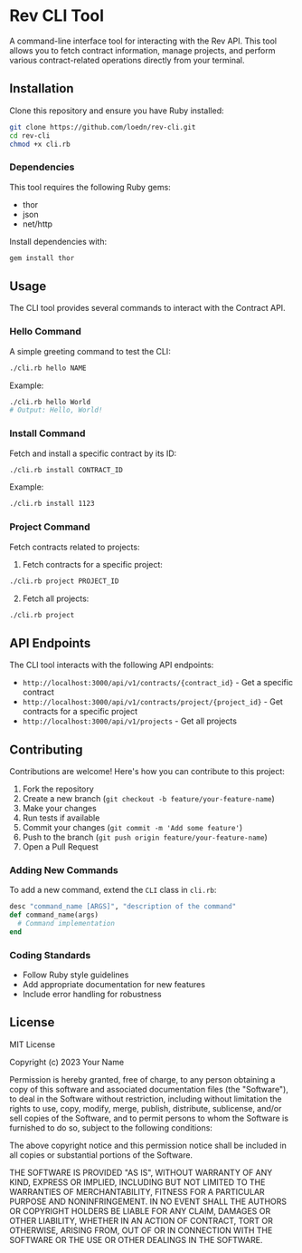 # Rev CLI Tool

A command-line interface tool for interacting with the Rev API. This tool allows you to fetch contract information, manage projects, and perform various contract-related operations directly from your terminal.

## Installation

Clone this repository and ensure you have Ruby installed:

```bash
git clone https://github.com/loedn/rev-cli.git
cd rev-cli
chmod +x cli.rb
```

### Dependencies

This tool requires the following Ruby gems:
- thor
- json
- net/http

Install dependencies with:

```bash
gem install thor
```

## Usage

The CLI tool provides several commands to interact with the Contract API.

### Hello Command

A simple greeting command to test the CLI:

```bash
./cli.rb hello NAME
```

Example:
```bash
./cli.rb hello World
# Output: Hello, World!
```

### Install Command

Fetch and install a specific contract by its ID:

```bash
./cli.rb install CONTRACT_ID
```

Example:
```bash
./cli.rb install 1123
```

### Project Command

Fetch contracts related to projects:

1. Fetch contracts for a specific project:
```bash
./cli.rb project PROJECT_ID
```

2. Fetch all projects:
```bash
./cli.rb project
```

## API Endpoints

The CLI tool interacts with the following API endpoints:

- `http://localhost:3000/api/v1/contracts/{contract_id}` - Get a specific contract
- `http://localhost:3000/api/v1/contracts/project/{project_id}` - Get contracts for a specific project
- `http://localhost:3000/api/v1/projects` - Get all projects

## Contributing

Contributions are welcome! Here's how you can contribute to this project:

1. Fork the repository
2. Create a new branch (`git checkout -b feature/your-feature-name`)
3. Make your changes
4. Run tests if available
5. Commit your changes (`git commit -m 'Add some feature'`)
6. Push to the branch (`git push origin feature/your-feature-name`)
7. Open a Pull Request

### Adding New Commands

To add a new command, extend the `CLI` class in `cli.rb`:

```ruby
desc "command_name [ARGS]", "description of the command"
def command_name(args)
  # Command implementation
end
```

### Coding Standards

- Follow Ruby style guidelines
- Add appropriate documentation for new features
- Include error handling for robustness

## License

MIT License

Copyright (c) 2023 Your Name

Permission is hereby granted, free of charge, to any person obtaining a copy
of this software and associated documentation files (the "Software"), to deal
in the Software without restriction, including without limitation the rights
to use, copy, modify, merge, publish, distribute, sublicense, and/or sell
copies of the Software, and to permit persons to whom the Software is
furnished to do so, subject to the following conditions:

The above copyright notice and this permission notice shall be included in all
copies or substantial portions of the Software.

THE SOFTWARE IS PROVIDED "AS IS", WITHOUT WARRANTY OF ANY KIND, EXPRESS OR
IMPLIED, INCLUDING BUT NOT LIMITED TO THE WARRANTIES OF MERCHANTABILITY,
FITNESS FOR A PARTICULAR PURPOSE AND NONINFRINGEMENT. IN NO EVENT SHALL THE
AUTHORS OR COPYRIGHT HOLDERS BE LIABLE FOR ANY CLAIM, DAMAGES OR OTHER
LIABILITY, WHETHER IN AN ACTION OF CONTRACT, TORT OR OTHERWISE, ARISING FROM,
OUT OF OR IN CONNECTION WITH THE SOFTWARE OR THE USE OR OTHER DEALINGS IN THE
SOFTWARE.

